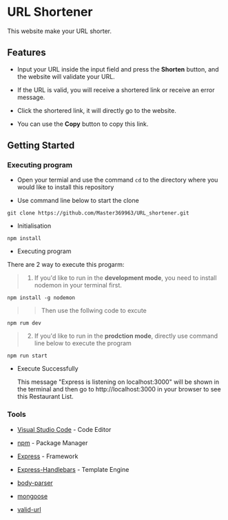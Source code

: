# URL Shortener

This website make your URL shorter.

## Features

* Input your URL inside the input field and press the **Shorten** button, and the website will validate your URL.

* If the URL is valid, you will receive a shortered link or receive an error message.

* Click the shortered link, it will directly go to the website.

* You can use the **Copy** button to copy this link.


## Getting Started

### Executing program

* Open your termial and use the command ```cd``` to the directory where you would like to install this repository

* Use command line below to start the clone
```
git clone https://github.com/Master369963/URL_shortener.git
```

* Initialisation
```
npm install
```

* Executing program 

There are 2 way to execute this progarm: 
>1. If you'd like to run in the **development mode**, you need to install nodemon in your terminal first.
```
npm install -g nodemon
```
>>Then use the follwing code to excute
```
npm rum dev
```

>2. If you'd like to run in the **prodction mode**, directly use command line below to execute the program
```
npm run start 
```

* Execute Successfully 

  This message "Express is listening on localhost:3000" will be shown in the terminal and then go to http://localhost:3000 in your browser to see this Restaurant List. 

### Tools

* [Visual Studio Code](https://code.visualstudio.com/download) - Code Editor

* [npm](https://www.npmjs.com/) - Package Manager

* [Express](https://www.npmjs.com/package/express) - Framework

* [Express-Handlebars](https://www.npmjs.com/package/express-handlebars) - Template Engine

* [body-parser](https://www.npmjs.com/package/body-parser)

* [mongoose](https://www.npmjs.com/package/mongoose)

* [valid-url](https://www.npmjs.com/package/valid-url)




